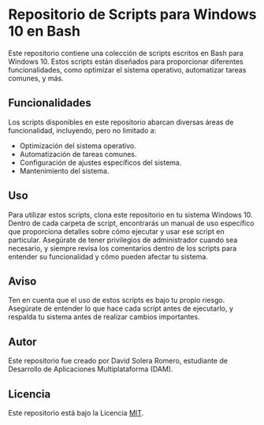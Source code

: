 # Repositorio de Scripts para Windows 10 en Bash

Este repositorio contiene una colección de scripts escritos en Bash para Windows 10. Estos scripts están diseñados para proporcionar diferentes funcionalidades, como optimizar el sistema operativo, automatizar tareas comunes, y más.

## Funcionalidades

Los scripts disponibles en este repositorio abarcan diversas áreas de funcionalidad, incluyendo, pero no limitado a:

- Optimización del sistema operativo.
- Automatización de tareas comunes.
- Configuración de ajustes específicos del sistema.
- Mantenimiento del sistema.

## Uso

Para utilizar estos scripts, clona este repositorio en tu sistema Windows 10. Dentro de cada carpeta de script, encontrarás un manual de uso específico que proporciona detalles sobre cómo ejecutar y usar ese script en particular. Asegúrate de tener privilegios de administrador cuando sea necesario, y siempre revisa los comentarios dentro de los scripts para entender su funcionalidad y cómo pueden afectar tu sistema.

## Aviso

Ten en cuenta que el uso de estos scripts es bajo tu propio riesgo. Asegúrate de entender lo que hace cada script antes de ejecutarlo, y respalda tu sistema antes de realizar cambios importantes.

## Autor

Este repositorio fue creado por David Solera Romero, estudiante de Desarrollo de Aplicaciones Multiplataforma (DAM).

## Licencia

Este repositorio está bajo la Licencia [MIT](LICENSE).
